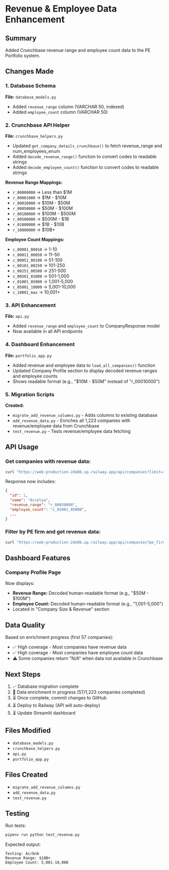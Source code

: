 # Revenue & Employee Data Enhancement

## Summary

Added Crunchbase revenue range and employee count data to the PE Portfolio system.

## Changes Made

### 1. Database Schema
**File:** `database_models.py`
- Added `revenue_range` column (VARCHAR 50, indexed)
- Added `employee_count` column (VARCHAR 50)

### 2. Crunchbase API Helper
**File:** `crunchbase_helpers.py`
- Updated `get_company_details_crunchbase()` to fetch revenue_range and num_employees_enum
- Added `decode_revenue_range()` function to convert codes to readable strings
- Added `decode_employee_count()` function to convert codes to readable strings

**Revenue Range Mappings:**
- `r_00000000` → Less than $1M
- `r_00001000` → $1M - $10M
- `r_00010000` → $10M - $50M
- `r_00050000` → $50M - $100M
- `r_00100000` → $100M - $500M
- `r_00500000` → $500M - $1B
- `r_01000000` → $1B - $10B
- `r_10000000` → $10B+

**Employee Count Mappings:**
- `c_00001_00010` → 1-10
- `c_00011_00050` → 11-50
- `c_00051_00100` → 51-100
- `c_00101_00250` → 101-250
- `c_00251_00500` → 251-500
- `c_00501_01000` → 501-1,000
- `c_01001_05000` → 1,001-5,000
- `c_05001_10000` → 5,001-10,000
- `c_10001_max` → 10,001+

### 3. API Enhancement
**File:** `api.py`
- Added `revenue_range` and `employee_count` to CompanyResponse model
- Now available in all API endpoints

### 4. Dashboard Enhancement
**File:** `portfolio_app.py`
- Added revenue and employee data to `load_all_companies()` function
- Updated Company Profile section to display decoded revenue ranges and employee counts
- Shows readable format (e.g., "$10M - $50M" instead of "r_00010000")

### 5. Migration Scripts
**Created:**
- `migrate_add_revenue_columns.py` - Adds columns to existing database
- `add_revenue_data.py` - Enriches all 1,223 companies with revenue/employee data from Crunchbase
- `test_revenue.py` - Tests revenue/employee data fetching

## API Usage

### Get companies with revenue data:
```bash
curl "https://web-production-2de8b.up.railway.app/api/companies?limit=10"
```

Response now includes:
```json
{
  "id": 1,
  "name": "Accelya",
  "revenue_range": "r_00050000",
  "employee_count": "c_01001_05000",
  ...
}
```

### Filter by PE firm and get revenue data:
```bash
curl "https://web-production-2de8b.up.railway.app/api/companies?pe_firm=Vista%20Equity%20Partners&status=Active&limit=100"
```

## Dashboard Features

### Company Profile Page
Now displays:
- **Revenue Range:** Decoded human-readable format (e.g., "$50M - $100M")
- **Employee Count:** Decoded human-readable format (e.g., "1,001-5,000")
- Located in "Company Size & Revenue" section

## Data Quality

Based on enrichment progress (first 57 companies):
- ✅ High coverage - Most companies have revenue data
- ✅ High coverage - Most companies have employee count data
- ⚠️  Some companies return "N/A" when data not available in Crunchbase

## Next Steps

1. ✅ Database migration complete
2. 🔄 Data enrichment in progress (57/1,223 companies completed)
3. ⏳ Once complete, commit changes to GitHub
4. ⏳ Deploy to Railway (API will auto-deploy)
5. ⏳ Update Streamlit dashboard

## Files Modified
- `database_models.py`
- `crunchbase_helpers.py`
- `api.py`
- `portfolio_app.py`

## Files Created
- `migrate_add_revenue_columns.py`
- `add_revenue_data.py`
- `test_revenue.py`

## Testing

Run tests:
```bash
pipenv run python test_revenue.py
```

Expected output:
```
Testing: Airbnb
Revenue Range: $10B+
Employee Count: 5,001-10,000
```

